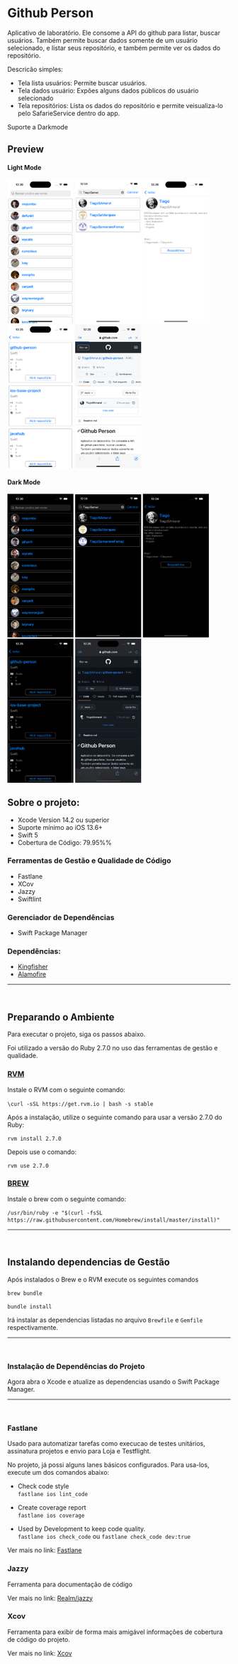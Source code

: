 # Github Person

Aplicativo de laboratório. Ele consome a API do github para listar, buscar usuários. Também permite buscar dados somente de um usuário selecionado, e listar seus repositório, e também permite ver os dados do repositório.

Descricão simples:
- Tela lista usuários: 
    Permite buscar usuários.
- Tela dados usuário: 
    Expões alguns dados públicos do usuário selecionado
- Tela repositórios: 
    Lista os dados do repositório e permite veisualiza-lo pelo SafarieService dentro do app.

Suporte a Darkmode

## Preview

#### Light Mode
<p float="left">
<kbd><img src="./readmeresource/list_users_l.png" width="149"/></kbd>
<kbd><img src="./readmeresource/busca_result_l.png" width="149"/></kbd>
<kbd><img src="./readmeresource/profile_l.png" width="149"/></kbd>
<kbd><img src="./readmeresource/list_repo_l.png" width="149"/></kbd>
<kbd><img src="./readmeresource/repo_detail_l.png" width="149"/></kbd>

#### Dark Mode
<p float="left">
<kbd><img src="./readmeresource/list_users_d.png" width="149"/></kbd>
<kbd><img src="./readmeresource/busca_result_d.png" width="149"/></kbd>
<kbd><img src="./readmeresource/profile_d.png" width="149"/></kbd>
<kbd><img src="./readmeresource/list_repo_d.png" width="149"/></kbd>
<kbd><img src="./readmeresource/repo_detail_d.png" width="149"/></kbd>
</p>

## Sobre o projeto: <br>
- Xcode Version 14.2 ou superior<br>
- Suporte mínimo ao iOS 13.6+<br>
- Swift 5<br>
- Cobertura de Código: 79.95%%

### Ferramentas de Gestão e Qualidade de Código
- Fastlane
- XCov
- Jazzy
- Swiftlint

### Gerenciador de Dependências
- Swift Package Manager

### Dependências:
- [Kingfisher](https://github.com/onevcat/Kingfisher)
- [Alamofire](https://github.com/Alamofire/Alamofire)

---
<br>

## Preparando o Ambiente

Para executar o projeto, siga os passos abaixo.

Foi utilizado a versão do Ruby 2.7.0 no uso das ferramentas de gestão e qualidade.

### [RVM](https://rvm.io/)

Instale o RVM com o seguinte comando: <br>

```\curl -sSL https://get.rvm.io | bash -s stable```

Após a instalação, utilize o seguinte comando para usar a versão 2.7.0 do Ruby:

```
rvm install 2.7.0
```

Depois use o comando: <br>
```
rvm use 2.7.0
```

### [BREW](https://brew.sh/)

Instale o brew com o seguinte comando: <br>

```
/usr/bin/ruby -e "$(curl -fsSL https://raw.githubusercontent.com/Homebrew/install/master/install)"
```

---
<br>

## Instalando dependencias de Gestão

Após instalados o Brew e o RVM execute os seguintes comandos

```shell
brew bundle
```

```shell
bundle install
```

Irá instalar as dependencias listadas no arquivo `Brewfile` e `Gemfile` respectivamente.

---
<br>

### Instalação de Dependências do Projeto

Agora abra o Xcode e atualize as dependencias usando o Swift Package Manager.

---
<br>

### Fastlane

Usado para automatizar tarefas como execucao de testes unitários, assinatura projetos e envio para Loja e Testflight.

No projeto, já possi alguns lanes básicos configurados. Para usa-los, execute um dos comandos abaixo:

- Check code style<br>
```fastlane ios lint_code```

- Create coverage report<br>
```fastlane ios coverage```

- Used by Development to keep code quality.<br>
```fastlane ios check_code``` ou ```fastlane check_code dev:true```

Ver mais no link: [Fastlane](https://fastlane.tools)

### Jazzy

Ferramenta para documentação de código

Ver mais no link: [Realm/jazzy](https://github.com/realm/jazzy)

### Xcov

Ferramenta para exibir de forma mais amigável informações de cobertura de código do projeto.

Ver mais no link: [Xcov](https://github.com/fastlane-community/xcov)